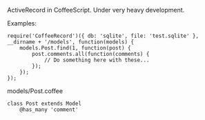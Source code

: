 ActiveRecord in CoffeeScript. Under very heavy development.

Examples:

```
require('CoffeeRecord')({ db: 'sqlite', file: 'test.sqlite' }, __dirname + '/models', function(models) {
    models.Post.find(1, function(post) {
        post.comments.all(function(comments) {
            // Do something here with these...
        });
    });
});
```

models/Post.coffee

```
class Post extends Model
    @has_many 'comment'
```